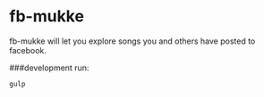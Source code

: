 # fb-mukke

fb-mukke will let you explore songs you and others have posted to facebook.

###development run:


    gulp
